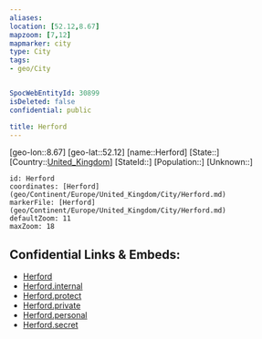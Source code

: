 ```yaml
---
aliases: 
location: [52.12,8.67]
mapzoom: [7,12] 
mapmarker: city 
type: City
tags:
- geo/City


SpocWebEntityId: 30899
isDeleted: false
confidential: public

title: Herford
---
```

[geo-lon::8.67]
[geo-lat::52.12]
[name::Herford]
[State::]
[Country::[United_Kingdom](geo/Continent/Europe/United_Kingdom.md)]
[StateId::]
[Population::]
[Unknown::]


```leaflet
id: Herford
coordinates: [Herford](geo/Continent/Europe/United_Kingdom/City/Herford.md)
markerFile: [Herford](geo/Continent/Europe/United_Kingdom/City/Herford.md)
defaultZoom: 11 
maxZoom: 18
```


## Confidential Links & Embeds: 
- [Herford](../../../../../../_public/geo/Continent/Europe/United_Kingdom/City/Herford.md) 
- [Herford.internal](../../../../../../_internal/geo/Continent/Europe/United_Kingdom/City/Herford.internal.md) 
- [Herford.protect](../../../../../../_protect/geo/Continent/Europe/United_Kingdom/City/Herford.protect.md) 
- [Herford.private](../../../../../../_private/geo/Continent/Europe/United_Kingdom/City/Herford.private.md) 
- [Herford.personal](../../../../../../_personal/geo/Continent/Europe/United_Kingdom/City/Herford.personal.md) 
- [Herford.secret](../../../../../../_secret/geo/Continent/Europe/United_Kingdom/City/Herford.secret.md) 
